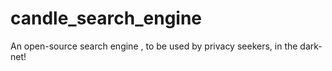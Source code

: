 # candle_search_engine
An open-source search engine , to be used by privacy seekers, in the dark-net!
